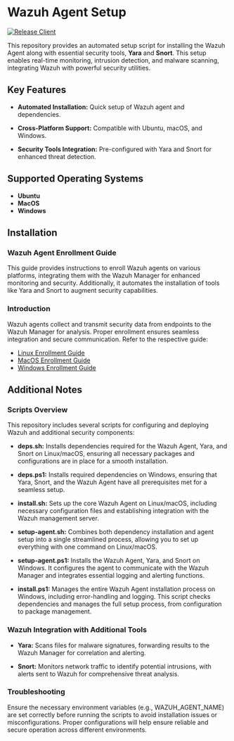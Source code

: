 # Wazuh Agent Setup

[![Release Client](https://github.com/ADORSYS-GIS/wazuh-cert-oauth2/actions/workflows/release.yml/badge.svg?branch=main)](https://github.com/ADORSYS-GIS/wazuh-cert-oauth2/actions/workflows/release.yml)


This repository provides an automated setup script for installing the Wazuh Agent along with essential security tools, **Yara** and **Snort**. This setup enables real-time monitoring, intrusion detection, and malware scanning, integrating Wazuh with powerful security utilities.

## Key Features
- **Automated Installation:** Quick setup of Wazuh agent and dependencies.

- **Cross-Platform Support:** Compatible with Ubuntu, macOS, and Windows.

- **Security Tools Integration:** Pre-configured with Yara and Snort for enhanced threat detection.

## Supported Operating Systems
- **Ubuntu**
- **MacOS** 
- **Windows**


## Installation

### Wazuh Agent Enrollment Guide
This guide provides instructions to enroll Wazuh agents on various platforms, integrating them with the Wazuh Manager for enhanced monitoring and security. Additionally, it automates the installation of tools like Yara and Snort to augment security capabilities.

### Introduction
Wazuh agents collect and transmit security data from endpoints to the Wazuh Manager for analysis. Proper enrollment ensures seamless integration and secure communication. Refer to the respective guide:

- [Linux Enrollment Guide](/Agent%20Enrollment/linux-agent.md)
- [MacOS Enrollment Guide](/Agent%20Enrollment/macos-agent.md)
- [Windows Enrollment Guide](/Agent%20Enrollment/windows-agent.md)

## Additional Notes
### Scripts Overview
This repository includes several scripts for configuring and deploying Wazuh and additional security components:

- **deps.sh:** Installs dependencies required for the Wazuh Agent, Yara, and Snort on Linux/macOS, ensuring all necessary packages and configurations are in place for a smooth installation.

- **deps.ps1:** Installs required dependencies on Windows, ensuring that Yara, Snort, and the Wazuh Agent have all prerequisites met for a seamless setup.

- **install.sh:** Sets up the core Wazuh Agent on Linux/macOS, including necessary configuration files and establishing integration with the Wazuh management server.

- **setup-agent.sh:** Combines both dependency installation and agent setup into a single streamlined process, allowing you to set up everything with one command on Linux/macOS.

- **setup-agent.ps1:** Installs the Wazuh Agent, Yara, and Snort on Windows. It configures the agent to communicate with the Wazuh Manager and integrates essential logging and alerting functions.

- **install.ps1:** Manages the entire Wazuh Agent installation process on Windows, including error-handling and logging. This script checks dependencies and manages the full setup process, from configuration to package management.

### Wazuh Integration with Additional Tools

- **Yara:** Scans files for malware signatures, forwarding results to the Wazuh Manager for correlation and alerting.

- **Snort:** Monitors network traffic to identify potential intrusions, with alerts sent to Wazuh for comprehensive threat analysis.

### Troubleshooting
Ensure the necessary environment variables (e.g., WAZUH_AGENT_NAME) are set correctly before running the scripts to avoid installation issues or misconfigurations. Proper configurations will help ensure reliable and secure operation across different environments.



